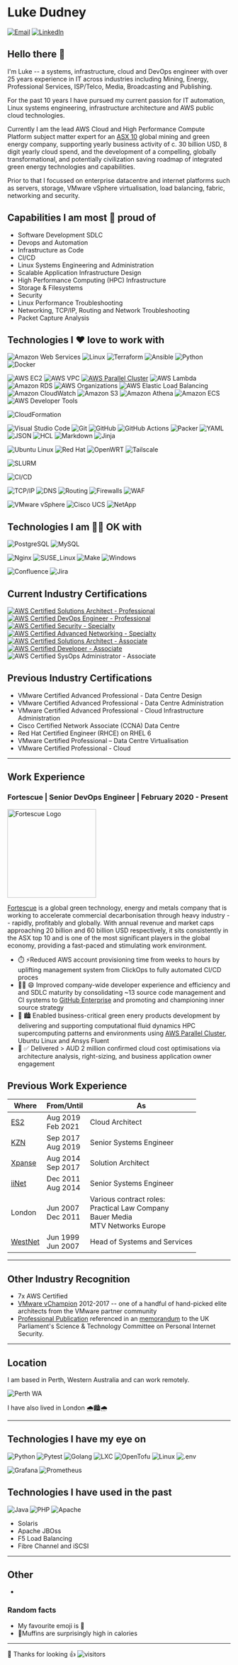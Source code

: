 # Luke Dudney 
[![Email](https://img.shields.io/badge/luke%40lukedudney.com-%2330B980.svg?logo=minutemailer&logoColor=white)](mailto:luke@lukedudney.com)  [![LinkedIn](https://img.shields.io/badge/linkedin-%23003A9B.svg?logo=inspire&logoColor=white)](https://www.linkedin.com/in/lukedudney/)

## Hello there 👋
I'm Luke -- a systems, infrastructure, cloud and DevOps engineer with over 25 years experience in IT across industries including Mining, Energy, Professional Services, ISP/Telco, Media, Broadcasting and Publishing.

For the past 10 years I have pursued my current passion for IT automation, Linux systems engineering, infrastructure architecture and AWS public cloud technologies. 

Currently I am the lead AWS Cloud and High Performance Compute Platform subject matter expert for an [ASX 10](https://www.commsec.com.au/education/under-30s/Stock-up/Australias_10_largest_stocks.html) global mining and green energy company, supporting yearly business activity of c. 30 billion USD, 8 digit yearly cloud spend, and the development of a compelling, globally transformational, and potentially civilization saving roadmap of integrated green energy technologies and capabilities.

Prior to that I focussed on enterprise datacentre and internet platforms such as servers, storage, VMware vSphere virtualisation, load balancing, fabric, networking and security.

<!--
📎 [My updated old fashion PDF **resume**]()
-->

## Capabilities I am most 🤗 proud of
* Software Development SDLC
* Devops and Automation
* Infrastructure as Code
* CI/CD
* Linux Systems Engineering and Administration
* Scalable Application Infrastructure Design
* High Performance Computing (HPC) Infrastructure
* Storage & Filesystems
* Security
* Linux Performance Troubleshooting
* Networking, TCP/IP, Routing and Network Troubleshooting
* Packet Capture Analysis

## Technologies I ❤️ love to work with
![Amazon Web Services](https://img.shields.io/badge/Amazon%20Web%20Services-%23232F3E.svg?logo=amazon-web-services&logoColor=white)
![Linux](https://img.shields.io/badge/Linux-%23FCC624.svg?logo=linux&logoColor=white)
![Terraform](https://img.shields.io/badge/terraform-%238C4FFF.svg?logo=terraform&logoColor=white)
![Ansible](https://img.shields.io/badge/ansible-%23000000.svg?logo=ansible&logoColor=white)
![Python](https://img.shields.io/badge/python-%233670A0?logo=python&logoColor=white)
![Docker](https://img.shields.io/badge/docker-%232496ED?logo=docker&logoColor=white)

![AWS EC2](https://img.shields.io/badge/AWS%20EC2-%23FF9900.svg?logo=amazon-ec2&logoColor=white)
![AWS VPC](https://img.shields.io/badge/AWS%20VPC-%239146FF.svg?logo=aws-vpc&logoColor=white)
[![AWS Parallel Cluster](https://img.shields.io/badge/AWS%20Parallel%20Cluster-%23F97316.svg?logo=graphql&logoColor=white)](https://github.com/aws/aws-parallelcluster)
![AWS Lambda](https://img.shields.io/badge/AWS%20Lambda-%23FF9900.svg?logo=aws-lambda&logoColor=white)
![Amazon RDS](https://img.shields.io/badge/Amazon%20RDS-%23527FFF.svg?logo=amazon-rds&logoColor=white)
![AWS Organizations](https://img.shields.io/badge/AWS%20Organizations-%23E7157B.svg?logo=aws-organizations&logoColor=white)
![AWS Elastic Load Balancing](https://img.shields.io/badge/AWS%20Elastic%20Load%20Balancing-%238C4FFF.svg?logo=aws-elastic-load-balancing&logoColor=white)
![Amazon CloudWatch](https://img.shields.io/badge/Amazon%20CloudWatch-%23FF4F8B.svg?logo=aws-organizations&logoColor=white)
![Amazon S3](https://img.shields.io/badge/Amazon%20S3-%23569A31.svg?logo=amazon-s3&logoColor=white)
![Amazon Athena](https://img.shields.io/badge/Amazon%20Athena-%23527FFF.svg?logo=amazon-rds&logoColor=white)
![Amazon ECS](https://img.shields.io/badge/Amazon%20ECS-%23FF9900.svg?logo=amazon-s3&logoColor=white)
![AWS Developer Tools](https://img.shields.io/badge/AWS%20Developer%20Tools-%23FF9900.svg?logo=aws-&logoColor=white)


![CloudFormation](https://img.shields.io/badge/AWS%20Cloudformation-%2376BB21.svg?logo=hack-the-box&logoColor=white)

![Visual Studio Code](https://img.shields.io/badge/Visual%20Studio%20Code-0078d7.svg?logo=visual-studio-code&logoColor=white)
![Git](https://img.shields.io/badge/git-%23F05033.svg?logo=git&logoColor=white)
![GitHub](https://img.shields.io/badge/github-%23121011.svg?logo=github&logoColor=white)
![GitHub Actions](https://img.shields.io/badge/githubactions-%232671E5.svg?logo=githubactions&logoColor=white)
![Packer](https://img.shields.io/badge/Packer-%2302A8EF.svg?logo=packer&logoColor=white)
![YAML](https://img.shields.io/badge/YAML-%23CB171E.svg?logo=yaml&logoColor=white)
![JSON](https://img.shields.io/badge/JSON-%23000000.svg?logo=json&logoColor=white)
![HCL](https://img.shields.io/badge/HCL-%238C4FFF.svg?logo=hashicorp&logoColor=white)
![Markdown](https://img.shields.io/badge/Markdown-%23000000.svg?logo=markdown&logoColor=white)
![Jinja](https://img.shields.io/badge/Jinja-%23B41717.svg?logo=jinja&logoColor=white)


![Ubuntu Linux](https://img.shields.io/badge/Ubuntu%20Linux-%23FF6600?logo=ubuntu&logoColor=white)
![Red Hat](https://img.shields.io/badge/Red%20Hat-%23EE0000?logo=red-hat&logoColor=white)
![OpenWRT](https://img.shields.io/badge/OpenWRT-%2300B5E2?logo=openwrt&logoColor=white)
![Tailscale](https://img.shields.io/badge/Tailscale-%23242424?logo=tailscale&logoColor=white)

![SLURM](https://img.shields.io/badge/Slurm-%23009FDA?logo=slurm&logoColor=white)

![CI/CD](https://img.shields.io/badge/CI%2FCD-%23FF9900?logo=esbuild&logoColor=white)

![TCP/IP](https://img.shields.io/badge/TCP%2FIP-%239146FF?logo=trpc&logoColor=white)
![DNS](https://img.shields.io/badge/DNS-%238C4FFF?logo=amazon-route-53&logoColor=white)
![Routing](https://img.shields.io/badge/Routing-%239146FF?logo=trpc&logoColor=white)
![Firewalls](https://img.shields.io/badge/Firewalls-%23CD5029?logo=firefly-iii&logoColor=white)
![WAF](https://img.shields.io/badge/WAF-%232C5BB4?logo=aiohttp&logoColor=white)

![VMware vSphere](https://img.shields.io/badge/VMware%20vSphere-%23607078?logo=vmware&logoColor=white)
![Cisco UCS](https://img.shields.io/badge/Cisco%20UCS%20%26%20Nexus-%231BA0D7?logo=cisco&logoColor=white)
![NetApp](https://img.shields.io/badge/NetApp-%230067C5?logo=netapp&logoColor=white)

## Technologies I am 🤷‍♂️ OK with
![PostgreSQL](https://img.shields.io/badge/PostgreSQL-%234169E1.svg?logo=postgresql&logoColor=white)
![MySQL](https://img.shields.io/badge/MySQL-%234479A1.svg?logo=mysql&logoColor=white)

![Nginx](https://img.shields.io/badge/nginx-%23009639.svg?logo=nginx&logoColor=white)
![SUSE_Linux](https://img.shields.io/badge/SUSE%20Linux-%230C322C?logo=suse&logoColor=white)
![Make](https://img.shields.io/badge/Make-%236D00CC?logo=make&logoColor=white)
![Windows](https://img.shields.io/badge/Windows-%230061D5?logo=codesandbox&logoColor=white)

![Confluence](https://img.shields.io/badge/confluence-%23172BF4.svg?logo=confluence&logoColor=white)
![Jira](https://img.shields.io/badge/jira-%230A0FFF.svg?logo=jira&logoColor=white)


## Current Industry Certifications
[![AWS Certified Solutions Architect - Professional](https://raw.githubusercontent.com/elduds/elduds/refs/heads/main/img/aws-certified-solutions-architect-professional.png)](https://www.credly.com/badges/c864f8f1-6bc4-4d0a-be52-137c952d0b17/public_url)
[![AWS Certified DevOps Engineer - Professional](https://raw.githubusercontent.com/elduds/elduds/refs/heads/main/img/aws-certified-devops-engineer-professional.png)](https://www.credly.com/badges/faa9f2d1-805f-4f98-97b8-3a6647a565d8/public_url)
[![AWS Certified Security - Specialty](https://raw.githubusercontent.com/elduds/elduds/refs/heads/main/img/aws-certified-security-specialty.png)](https://www.credly.com/badges/899c958b-8153-4ab1-a6d6-f007ff8fa353/public_url)
[![AWS Certified Advanced Networking - Specialty](https://raw.githubusercontent.com/elduds/elduds/refs/heads/main/img/aws-certified-advanced-networking-specialty.png)](https://www.credly.com/badges/adb6e45d-5931-4cf1-8082-8b8ef54617d3/public_url)
[![AWS Certified Solutions Architect - Associate](https://raw.githubusercontent.com/elduds/elduds/refs/heads/main/img/aws-certified-solutions-architect-associate.png)](https://www.credly.com/badges/d2a7a24d-b449-4ae6-9667-4e50b60db9c1/public_url)
[![AWS Certified Developer - Associate](https://raw.githubusercontent.com/elduds/elduds/refs/heads/main/img/aws-certified-developer-associate.png)](https://www.credly.com/badges/60a9465e-415f-4274-94a6-487cdd1b112e/public_url)
![AWS Certified SysOps Administrator - Associate](https://raw.githubusercontent.com/elduds/elduds/refs/heads/main/img/aws-certified-sysops-administrator-associate.png)

## Previous Industry Certifications
* VMware Certified Advanced Professional - Data Centre Design
* VMware Certified Advanced Professional - Data Centre Administration 
* VMware Certified Advanced Professional - Cloud Infrastructure Administration 
* Cisco Certified Network Associate (CCNA) Data Centre
* Red Hat Certified Engineer (RHCE) on RHEL 6
* VMware Certified Professional – Data Centre Virtualisation
* VMware Certified Professional - Cloud


---

## Work Experience
### Fortescue | Senior DevOps Engineer | February 2020 - Present
<p>
    <picture>
    <source media="(prefers-color-scheme: dark)" srcset="https://raw.githubusercontent.com/elduds/elduds/refs/heads/main/img/fortescue_logo_dark.svg">
    <source media="(prefers-color-scheme: light)" srcset="https://raw.githubusercontent.com/elduds/elduds/refs/heads/main/img/fortescue_logo_light.svg">
    </picture>
     <img alt="Fortescue Logo" src="https://raw.githubusercontent.com/elduds/elduds/refs/heads/main/img/fortescue_logo_light.svg" width=200>
</p> 

[Fortescue](https://www.fortescue.com/en) is a global green technology, energy and metals company that is working to accelerate commercial decarbonisation through heavy industry -- rapidly, profitably and globally. 
With annual revenue and market caps approaching 20 billion and 60 billion USD respectively, it sits consistently in the ASX top 10 and is one of the most significant players in the global economy, providing a fast-paced and stimulating work environment.
* ⏱️ ⚡Reduced AWS account provisioning time from weeks to hours by uplifting management system from ClickOps to fully automated CI/CD proces
* 👩‍💻 😄 Improved company-wide developer experience and efficiency and and SDLC maturity by consolidating ~13 source code management and CI systems to [GitHub Enterprise](https://github.com) and promoting and championing inner source strategy
* 🥼 🏙️ Enabled business-critical green enery products development by delivering and supporting computational fluid dynamics HPC supercomputing patterns and environments using [AWS Parallel Cluster](https://aws.amazon.com/hpc/parallelcluster/), Ubuntu Linux and Ansys Fluent
* 💸 ✅ Delivered > AUD 2 million confirmed cloud cost optimisations via architecture analysis, right-sizing, and business application owner engagement


## Previous Work Experience
| Where | From/Until | As | 
| --- | --- | --- | 
| [ES2](https://www.es2.com.au/) |  Aug 2019<br> Feb 2021 | Cloud Architect
| [KZN](https://kzn.io)  | Sep 2017<br> Aug 2019 | Senior Systems Engineer | 
| [Xpanse](https://www.xpanse.com.au/) | Aug 2014<br> Sep 2017 | Solution Architect   | 
| [iiNet](https://www.iinet.net.au/) |  Dec 2011<br> Aug 2014 | Senior Systems Engineer | 
| London | Jun 2007<br>Dec 2011 | Various contract roles: <br>  Practical Law Company <br> Bauer Media <br> MTV Networks Europe|
| [WestNet](https://www.westnet.com.au)  | Jun 1999<br> Jun 2007 | Head of Systems and Services 

---
## Other Industry Recognition
* 7x AWS Certified
* [VMware vChampion](https://www.thewalk.au/our-work/incentivising-channel-partners/) 2012-2017 -- one of a handful of hand-picked elite architects from the VMware partner community
* [Professional Publication](https://www.giac.org/paper/gsec/3524/internet-service-providers-mans-firewall-case-study-isp-port-blocking/105743) referenced in an [memorandum](https://publications.parliament.uk/pa/ld200607/ldselect/ldsctech/165/7041802.htm#note1) to the UK Parliament's Science & Technology Committee on Personal Internet Security.


---
## Location
I am based in Perth, Western Australia and can  work remotely.

![Perth WA](https://upload.wikimedia.org/wikipedia/commons/3/3e/Perth_CBD_skyline_from_State_War_Memorial_Lookout%2C_2023%2C_04_b.jpg)

I have also lived in London 🌧🏙️🌧


<!--
## Studies
* Bachelor of Science (Computer Science), incomplete
* Bachelor of Science (Physics), incomplete

Straight out of high school in 1998 I completed two semesters of an undergraduate double degree in computer science and physics, my two intellectual catnips. The tiny regional internet service provider [WestNet](https://www.westnet.com.au/) I was casually working for at the time offered me a promotion and the opportunity to build and manage an Australia-wide communications network and the supporting server infrastructure needed to support the business plan. Over the next 8 years I helped to scale the business 400x from 10,000 to 400,000 customers which satisified my intellectual cravings for being at the forefront of the nascent internet and using smart technology such as Linux and open source to deliver outstanding customer and business outcomes.
-->

---
## Technologies I have my eye on
![Python](https://img.shields.io/badge/python-3670A0?logo=python&logoColor=ffdd54)
![Pytest](https://img.shields.io/badge/Pytest-%230A9EDC.svg?logo=pytest&logoColor=white)
![Golang](https://img.shields.io/badge/golang-%2300ADD8.svg?logo=go&logoColor=white)
![LXC](https://img.shields.io/badge/LXC-%23262261.svg?logo=linux-containers&logoColor=white)
![OpenTofu](https://img.shields.io/badge/OpenTofu-%23FFDA18.svg?logo=opentofu&logoColor=black)
![Linux](https://img.shields.io/badge/Linux-%23FCC624.svg?logo=linux&logoColor=black)
![.env](https://img.shields.io/badge/.env-%23ECD53F.svg?logo=.env&logoColor=black)

![Grafana](https://img.shields.io/badge/Grafana-%23F46800.svg?logo=grafana&logoColor=white)
![Prometheus](https://img.shields.io/badge/Prometheus-%23E6522C.svg?logo=prometheus&logoColor=white)

## Technologies I have used in the past
![Java](https://img.shields.io/badge/java-%23ED8B00.svg?logo=java&logoColor=white)
![PHP](https://img.shields.io/badge/php-%23777BB4.svg?logo=php&logoColor=white)
![Apache](https://img.shields.io/badge/apache-%23D42029.svg?logo=apache&logoColor=white)
* Solaris
* Apache JBOss
* F5 Load Balancing
* Fibre Channel and iSCSI

---

## Other
- 
### Random facts
- My favourite emoji is 🤔
- 🧁Muffins are surprisingly high in calories

---

🎉 Thanks for looking 👍 ![visitors](https://visitor-badge.laobi.icu/badge?page_id=elduds.elduds)

